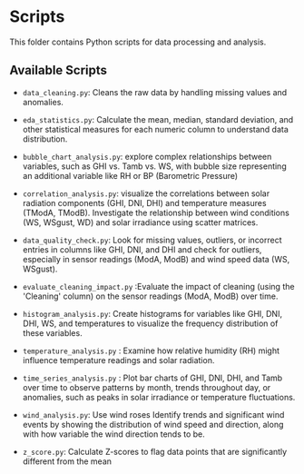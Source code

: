 # Scripts

This folder contains Python scripts for data processing and analysis.

## Available Scripts
- `data_cleaning.py`: Cleans the raw data by handling missing values and anomalies.
- `eda_statistics.py`: Calculate the mean, median, standard deviation, and other statistical measures for each numeric column to understand data distribution.
 - `bubble_chart_analysis.py`: explore complex relationships between variables, such as GHI vs. Tamb vs. WS, with bubble size representing an additional variable like RH or BP (Barometric Pressure)
 - `correlation_analysis.py`: visualize the correlations between solar radiation components (GHI, DNI, DHI) and temperature measures (TModA, TModB). Investigate the relationship between wind conditions (WS, WSgust, WD) and solar irradiance using scatter matrices.
 - `data_quality_check.py`: Look for missing values, outliers, or incorrect entries in columns like GHI, DNI, and DHI and check for outliers, especially in sensor readings (ModA, ModB) and wind speed data (WS, WSgust).
  
  - `evaluate_cleaning_impact.py` :Evaluate the impact of cleaning (using the 'Cleaning' column) on the sensor readings (ModA, ModB) over time.

  - `histogram_analysis.py`: Create histograms for variables like GHI, DNI, DHI, WS, and temperatures to visualize the frequency distribution of these variables.

  - `temperature_analysis.py` : Examine how relative humidity (RH) might influence temperature readings and solar radiation.

  - `time_series_analysis.py` : Plot bar charts of GHI, DNI, DHI, and Tamb over time to observe patterns by month, trends throughout day, or anomalies, such as peaks in solar irradiance or temperature fluctuations. 
- `wind_analysis.py`: Use wind roses Identify trends and significant wind events by showing the distribution of wind speed and direction, along with how variable the wind direction tends to be.
 - `z_score.py`: Calculate Z-scores to flag data points that are significantly different from the mean